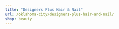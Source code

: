 ```yaml
---
title: "Designers Plus Hair & Nail"
url: /oklahoma-city/designers-plus-hair-and-nail/
shop: beauty
---
```

